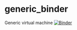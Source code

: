 # generic_binder
Generic virtual machine
[![Binder](http://mybinder.org/badge.svg)](http://mybinder.org:/repo/restrepo/generic_binder)
